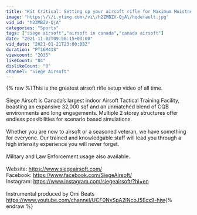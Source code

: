 ```yaml
---
title: "Kit Critical: Setting up your airsoft rifle for Maximum Moistness"
image: "https:\/\/i.ytimg.com\/vi\/h2ZMBZV-QjA\/hqdefault.jpg"
vid_id: "h2ZMBZV-QjA"
categories: "Sports"
tags: ["siege airsoft","airsoft in canada","canada airsoft"]
date: "2021-11-02T09:56:15+03:00"
vid_date: "2021-01-21T23:00:08Z"
duration: "PT16M41S"
viewcount: "2035"
likeCount: "84"
dislikeCount: "0"
channel: "Siege Airsoft"
---
```

{% raw %}This is the greatest airsoft rifle setup video of all time. <br /><br />Siege Airsoft is Canada’s largest indoor Airsoft Tactical Training Facility, boasting an expansive 32,000 sqf and an unmatched blend of CQB environments and long engagements. Multiple 2 storey structures offer endless possibilities for scenario based simulations.<br /><br />Whether you are new to airsoft or a seasoned veteran, we have something for everyone. Our trained and knowledgable staff will lead you through a high intensity experience you will never forget.<br /><br />Military and Law Enforcement usage also available.<br /><br />Website:  <a rel="nofollow" target="blank" href="https://www.siegeairsoft.com/">https://www.siegeairsoft.com/</a><br />Facebook: <a rel="nofollow" target="blank" href="https://www.facebook.com/SiegeAirsoft/">https://www.facebook.com/SiegeAirsoft/</a><br />Instagram: <a rel="nofollow" target="blank" href="https://www.instagram.com/siegeairsoft/?hl=en">https://www.instagram.com/siegeairsoft/?hl=en</a><br /><br />Instrumental produced by Omi Beats<br /><a rel="nofollow" target="blank" href="https://www.youtube.com/channel/UCF0NvSpA2lNcoJ5Ecx9-hiw">https://www.youtube.com/channel/UCF0NvSpA2lNcoJ5Ecx9-hiw</a>{% endraw %}
